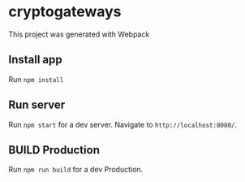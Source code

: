 # cryptogateways

This project was generated with Webpack 

## Install app

Run `npm install` 

## Run server

Run `npm start` for a dev server. Navigate to `http://localhost:8080/`.

## BUILD Production

Run `npm run build` for a dev Production.


